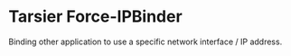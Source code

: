 # Tarsier Force-IPBinder

Binding other application to use a specific network interface / IP address.
